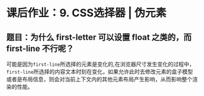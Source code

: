 # 课后作业：9. CSS选择器 | 伪元素

## 题目：为什么 first-letter 可以设置 float 之类的，而 first-line 不行呢？

可能是因为`first-line`所选择的元素是变化的,在浏览器尺寸发生变化的过程中，`first-line`所选择的内容文本时刻在变化，如果允许此时去修改元素的盒子模型或者是布局信息，则会对当前上下文内的其他元素布局产生影响，从而影响整个渲染的性能。